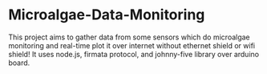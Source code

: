 # Microalgae-Data-Monitoring
This project aims to gather data from some sensors which do microalgae monitoring and real-time plot it over internet without ethernet shield or wifi shield!
It uses node.js, firmata protocol, and johnny-five library over arduino board.

